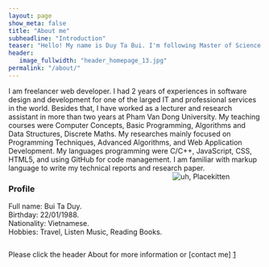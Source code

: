 ```yaml
---
layout: page
show_meta: false
title: "About me"
subheadline: "Introduction"
teaser: "Hello! My name is Duy Ta Bui. I'm following Master of Science in Informatics at Université Joseph Fourier (USF)"
header:
   image_fullwidth: "header_homepage_13.jpg"
permalink: "/about/"
---
```


<div class="row">
  <div class="large-8 columns">
      I am freelancer web developer. I had 2 years of experiences in software design and development for one of the larged IT and professional services in the world. Besides that, I have worked as a lecturer and research assistant in more than two years at Pham Van Dong University. My teaching courses were Computer Concepts, Basic Programming, Algorithms and Data Structures, Discrete Maths. My researches mainly focused on Programming Techniques, Advanced Algorithms, and Web Application Development. My languages programming were C/C++, JavaScript, CSS, HTML5, and using GitHub for code management. I am familiar with markup language to write my technical reports and research paper.
  </div>
  <div class="small-4 columns">
      	<div class="panel radius">
		<h3>Profile</h3>
		<p>
		Full name: Bui Ta Duy.<br>
		Birthday: 22/01/1988.<br>
		Nationality: Vietnamese.<br>
		Hobbies: Travel, Listen Music, Reading Books. <br>
		</p>
	</div>
	<div class="border-dotted radius b30">
		<img src="https://github.com/duybuivn/duybuivn.github.io/blob/master/images/silde-bar-1.jpg" alt="uh, Placekitten">
	</div>	
  </div>
</div>



Please click the header About for more information or [contact me] [1]

 [1]: https://duybuivn.github.io/contact/
